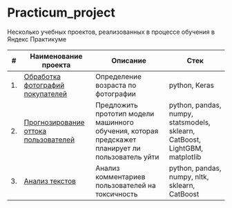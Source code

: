 # Practicum_project

 Несколько учебных проектов, реализованных в процессе обучения в Яндекс Практикуме

| #    | Наименование проекта                | Описание                                                     | Стек                                                         |
| ---- | ------------------------------------------------------------ | ------------------------------------------------------------ | ------------------------------------------------------------ |
| 1.   | [Обработка фотографий покупателей](https://github.com/lrs42/practicum_project/tree/main/age%20by%20photo) | Определение возраста по фотографии | python, Keras              |
| 2.   | [Прогнозирование оттока пользователей](https://github.com/lrs42/practicum_project/tree/main/telrcom) | Предложить прототип модели машинного обучения, которая предскажет планирует ли пользователь уйти | python, pandas, numpy, statsmodels, sklearn, CatBoost, LightGBM, matplotlib |
| 3.   | [Анализ текстов](https://github.com/lrs42/practicum_project/tree/main/text) | Анализ комментариев пользователей на токсичность             | python, pandas, numpy, nltk, sklearn, CatBoost |

